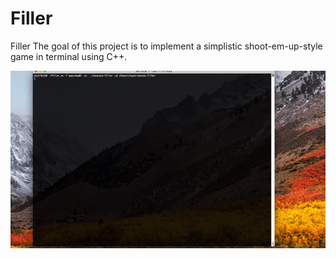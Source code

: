 # Filler
Filler
The goal of this project is to implement a simplistic shoot-em-up-style game in terminal using C++.

![](Filler.gif)
